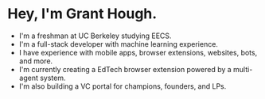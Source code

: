 # Hey, I'm Grant Hough.

- I'm a freshman at UC Berkeley studying EECS.
- I'm a full-stack developer with machine learning experience.
- I have experience with mobile apps, browser extensions, websites, bots, and more.
- I'm currently creating a EdTech browser extension powered by a multi-agent system.
- I'm also building a VC portal for champions, founders, and LPs.
<!-- [![Grant's Most Used Languages](https://github-readme-stats.vercel.app/api/top-langs/?username=granthough&layout=compact)](https://github.com/anuraghazra/github-readme-stats)
 -->
<!--[![Grant's Most Used Languages](https://github-readme-stats.vercel.app/api/top-langs/?username=granthough&exclude_repo=band-aid,skinhub)](https://github.com/anuraghazra/github-readme-stats)

![](https://komarev.com/ghpvc/?username=granthough)
